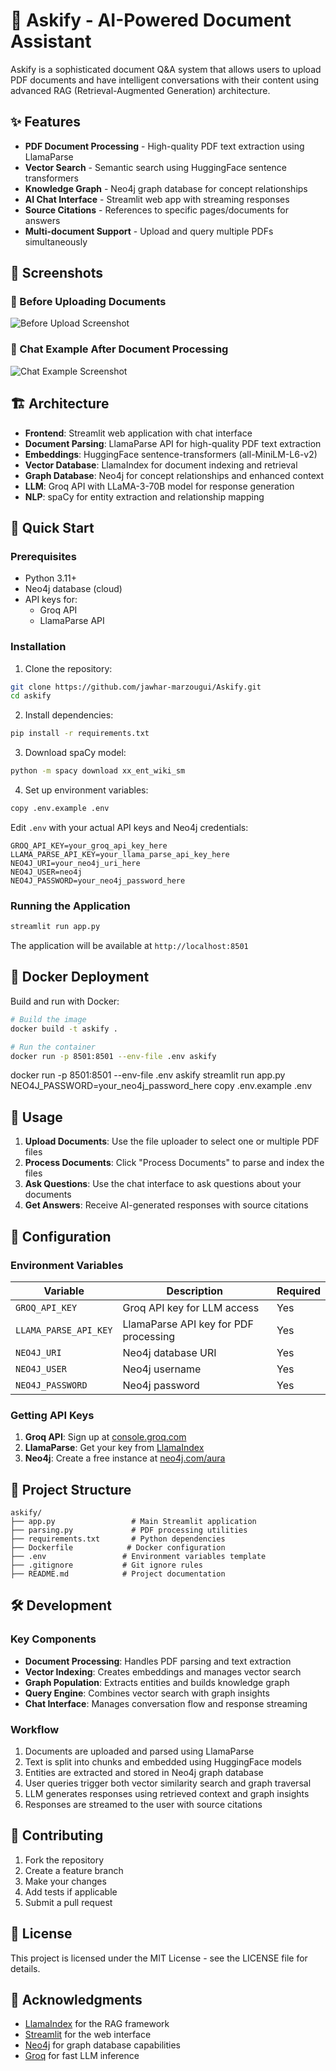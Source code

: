 # 🤖 Askify - AI-Powered Document Assistant

Askify is a sophisticated document Q&A system that allows users to upload PDF documents and have intelligent conversations with their content using advanced RAG (Retrieval-Augmented Generation) architecture.

## ✨ Features

- **PDF Document Processing** - High-quality PDF text extraction using LlamaParse
- **Vector Search** - Semantic search using HuggingFace sentence transformers
- **Knowledge Graph** - Neo4j graph database for concept relationships
- **AI Chat Interface** - Streamlit web app with streaming responses
- **Source Citations** - References to specific pages/documents for answers
- **Multi-document Support** - Upload and query multiple PDFs simultaneously

## 📸 Screenshots

### 🔹 Before Uploading Documents
![Before Upload Screenshot](images/capture1.png)

### 🔹 Chat Example After Document Processing
![Chat Example Screenshot](images/capture2.png)

## 🏗️ Architecture

- **Frontend**: Streamlit web application with chat interface
- **Document Parsing**: LlamaParse API for high-quality PDF text extraction
- **Embeddings**: HuggingFace sentence-transformers (all-MiniLM-L6-v2)
- **Vector Database**: LlamaIndex for document indexing and retrieval
- **Graph Database**: Neo4j for concept relationships and enhanced context
- **LLM**: Groq API with LLaMA-3-70B model for response generation
- **NLP**: spaCy for entity extraction and relationship mapping

## 🚀 Quick Start

### Prerequisites

- Python 3.11+
- Neo4j database (cloud)
- API keys for:
  - Groq API
  - LlamaParse API

### Installation

1. Clone the repository:
```bash
git clone https://github.com/jawhar-marzougui/Askify.git
cd askify
```

2. Install dependencies:
```bash
pip install -r requirements.txt
```

3. Download spaCy model:
```bash
python -m spacy download xx_ent_wiki_sm
```

4. Set up environment variables:
```bash
copy .env.example .env
```

Edit `.env` with your actual API keys and Neo4j credentials:
```env
GROQ_API_KEY=your_groq_api_key_here
LLAMA_PARSE_API_KEY=your_llama_parse_api_key_here
NEO4J_URI=your_neo4j_uri_here
NEO4J_USER=neo4j
NEO4J_PASSWORD=your_neo4j_password_here
```

### Running the Application

```bash
streamlit run app.py
```

The application will be available at `http://localhost:8501`

## 🐳 Docker Deployment

Build and run with Docker:

```bash
# Build the image
docker build -t askify .

# Run the container
docker run -p 8501:8501 --env-file .env askify
```
docker run -p 8501:8501 --env-file .env askify
streamlit run app.py
NEO4J_PASSWORD=your_neo4j_password_here
copy .env.example .env

## 📖 Usage

1. **Upload Documents**: Use the file uploader to select one or multiple PDF files
2. **Process Documents**: Click "Process Documents" to parse and index the files
3. **Ask Questions**: Use the chat interface to ask questions about your documents
4. **Get Answers**: Receive AI-generated responses with source citations

## 🔧 Configuration

### Environment Variables

| Variable | Description | Required |
|----------|-------------|----------|
| `GROQ_API_KEY` | Groq API key for LLM access | Yes |
| `LLAMA_PARSE_API_KEY` | LlamaParse API key for PDF processing | Yes |
| `NEO4J_URI` | Neo4j database URI | Yes |
| `NEO4J_USER` | Neo4j username | Yes |
| `NEO4J_PASSWORD` | Neo4j password | Yes |

### Getting API Keys

1. **Groq API**: Sign up at [console.groq.com](https://console.groq.com)
2. **LlamaParse**: Get your key from [LlamaIndex](https://cloud.llamaindex.ai)
3. **Neo4j**: Create a free instance at [neo4j.com/aura](https://neo4j.com/aura)

## 📁 Project Structure

```
askify/
├── app.py                 # Main Streamlit application
├── parsing.py             # PDF processing utilities
├── requirements.txt       # Python dependencies
├── Dockerfile            # Docker configuration
├── .env                 # Environment variables template
├── .gitignore           # Git ignore rules
├── README.md            # Project documentation
```

## 🛠️ Development

### Key Components

- **Document Processing**: Handles PDF parsing and text extraction
- **Vector Indexing**: Creates embeddings and manages vector search
- **Graph Population**: Extracts entities and builds knowledge graph
- **Query Engine**: Combines vector search with graph insights
- **Chat Interface**: Manages conversation flow and response streaming

### Workflow

1. Documents are uploaded and parsed using LlamaParse
2. Text is split into chunks and embedded using HuggingFace models
3. Entities are extracted and stored in Neo4j graph database
4. User queries trigger both vector similarity search and graph traversal
5. LLM generates responses using retrieved context and graph insights
6. Responses are streamed to the user with source citations

## 🤝 Contributing

1. Fork the repository
2. Create a feature branch
3. Make your changes
4. Add tests if applicable
5. Submit a pull request

## 📄 License

This project is licensed under the MIT License - see the LICENSE file for details.

## 🙏 Acknowledgments

- [LlamaIndex](https://www.llamaindex.ai/) for the RAG framework
- [Streamlit](https://streamlit.io/) for the web interface
- [Neo4j](https://neo4j.com/) for graph database capabilities
- [Groq](https://groq.com/) for fast LLM inference
